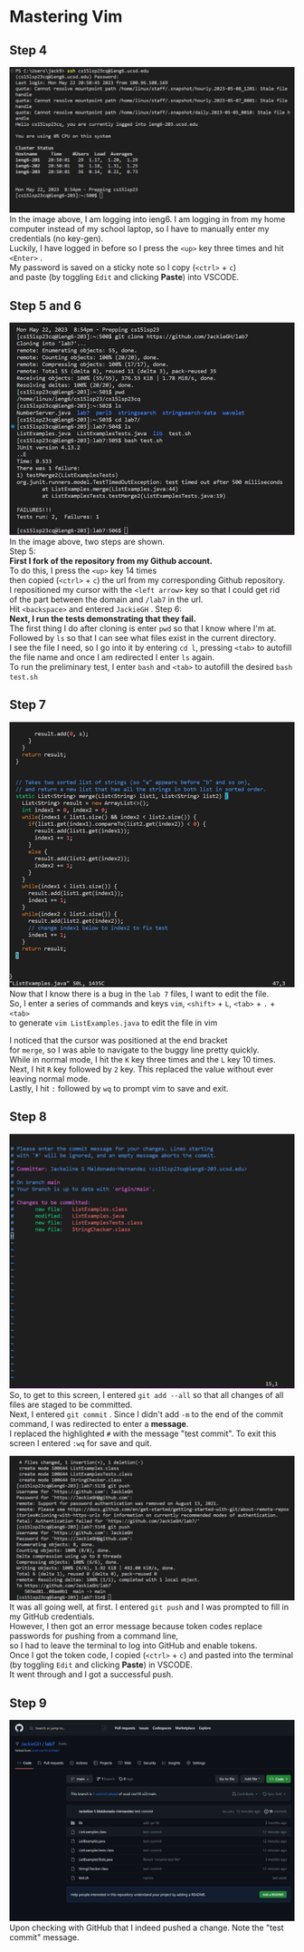 # Mastering Vim 
## Step 4 ##
![Logging into ieng6](images/step4.jpg)
In the image above, I am logging into ieng6. I am logging in from my home computer instead of my school laptop, so I have to manually 
enter my credentials (no key-gen). <br>
Luckily, I have logged in before so I press 
the `<up>` key three times and hit `<Enter>` . <br>
My password is saved on a sticky note so I copy (`<ctrl>` + `c`) <br>
and paste (by toggling `Edit` and clicking **Paste**) into VSCODE. <br>

## Step 5 and 6 ##
![git clone](images/step5and6.jpg)
In the image above, two steps are shown. <br>
Step 5: <br>
**First I fork of the repository from my Github account.** <br>
To do this, I press the `<up>` key 14 times <br>
then copied (`<ctrl>` + `c`) the url from my corresponding Github repository. <br>
I repositioned my cursor with the `<left arrow>` key so that I could get rid <br>
of the part between the domain and `/lab7` in the url. <br>
Hit `<backspace>` and entered `JackieGH` .
Step 6: <br>
**Next, I run the tests demonstrating that they fail.** <br>
The first thing I do after cloning is enter `pwd` so that I know where I'm at. <br>
Followed by `ls` so that I can see what files exist in the current directory. <br>
I see the file I need, so I go into it by entering `cd l`, pressing `<tab>` to autofill <br>
the file name and once I am redirected I enter `ls` again. <br>
To run the preliminary test, I enter `bash` and `<tab>` to autofill the desired `bash test.sh` <br>

## Step 7 ##
![Editing with vim](images/step7.jpg)
Now that I know there is a bug in the `lab 7` files, I want to edit the file. <br>
So, I enter a series of commands and keys `vim`, `<shift>` + `L`, `<tab>` + `.` + `<tab>` <br>
to generate `vim ListExamples.java` to edit the file in vim <br>

I noticed that the cursor was positioned at the end bracket <br>
for `merge`, so I was able to navigate to the buggy line pretty quickly. <br>
While in normal mode, I hit the `K` key three times and the `L` key 10 times. <br>
Next, I hit `R` key followed by `2` key. This replaced the value without ever leaving normal mode. <br>
Lastly, I hit `:` followed by `wq` to prompt vim to save and exit.

## Step 8 ##
![git add](images/step8.jpg)
So, to get to this screen, I entered `git add --all` so that all changes of all files are staged to be committed. <br>
Next, I entered `git commit` . Since I didn't add `-m` to the end of the commit command, I was redirected to enter a **message**. <br>
I replaced the highlighted `#` with the message "test commit". To exit this screen I entered `:wq` for save and quit.

![git push](images/step8confirm.jpg)
It was all going well, at first. I entered `git push` and I was prompted to fill in my GitHub credentials. <br> 
However, I then got an error message because token codes replace passwords for pushing from a command line, <br>
so I had to leave the terminal to log into GitHub and enable tokens. <br>
Once I got the token code, I copied (`<ctrl>` + `c`) and pasted into the terminal (by toggling `Edit` and clicking **Paste**) in VSCODE. <br>
It went through and I got a successful push.

## Step 9 ##
![git push](images/steppush.jpg)
Upon checking with GitHub that I indeed pushed a change. Note the "test commit" message.

